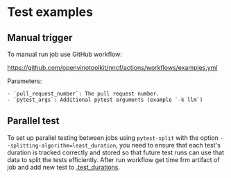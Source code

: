 # Test examples

## Manual trigger

To manual run job use GitHub  workflow:

https://github.com/openvinotoolkit/nncf/actions/workflows/examples.yml

Parameters:

    - `pull_request_number`: The pull request number.
    - `pytest_args`: Additional pytest arguments (example `-k llm`)

## Parallel test

To set up parallel testing between jobs using `pytest-split` with the option `--splitting-algorithm=least_duration`,
you need to ensure that each test's duration is tracked correctly and stored so that future test runs can use that data
to split the tests efficiently. After run workflow get time frm artifact of job and
add new test to [.test_durations](.test_durations).
